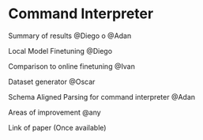# **Command Interpreter**

Summary of results
@Diego o @Adan

Local Model Finetuning
@Diego

Comparison to online finetuning
@Ivan

Dataset generator
@Oscar

Schema Aligned Parsing for command interpreter
@Adan

Areas of improvement
@any

Link of paper
(Once available)
